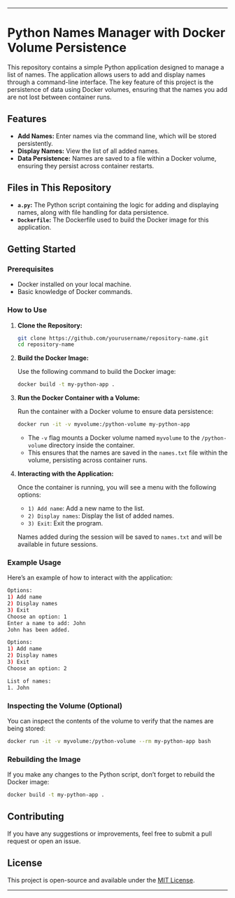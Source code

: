 

---

# Python Names Manager with Docker Volume Persistence

This repository contains a simple Python application designed to manage a list of names. The application allows users to add and display names through a command-line interface. The key feature of this project is the persistence of data using Docker volumes, ensuring that the names you add are not lost between container runs.

## Features

- **Add Names:** Enter names via the command line, which will be stored persistently.
- **Display Names:** View the list of all added names.
- **Data Persistence:** Names are saved to a file within a Docker volume, ensuring they persist across container restarts.

## Files in This Repository

- **`a.py`:** The Python script containing the logic for adding and displaying names, along with file handling for data persistence.
- **`Dockerfile`:** The Dockerfile used to build the Docker image for this application.

## Getting Started

### Prerequisites

- Docker installed on your local machine.
- Basic knowledge of Docker commands.

### How to Use

1. **Clone the Repository:**

   ```bash
   git clone https://github.com/yourusername/repository-name.git
   cd repository-name
   ```

2. **Build the Docker Image:**

   Use the following command to build the Docker image:

   ```bash
   docker build -t my-python-app .
   ```

3. **Run the Docker Container with a Volume:**

   Run the container with a Docker volume to ensure data persistence:

   ```bash
   docker run -it -v myvolume:/python-volume my-python-app
   ```

   - The `-v` flag mounts a Docker volume named `myvolume` to the `/python-volume` directory inside the container.
   - This ensures that the names are saved in the `names.txt` file within the volume, persisting across container runs.

4. **Interacting with the Application:**

   Once the container is running, you will see a menu with the following options:

   - `1) Add name`: Add a new name to the list.
   - `2) Display names`: Display the list of added names.
   - `3) Exit`: Exit the program.

   Names added during the session will be saved to `names.txt` and will be available in future sessions.

### Example Usage

Here’s an example of how to interact with the application:

```bash
Options:
1) Add name
2) Display names
3) Exit
Choose an option: 1
Enter a name to add: John
John has been added.

Options:
1) Add name
2) Display names
3) Exit
Choose an option: 2

List of names:
1. John
```

### Inspecting the Volume (Optional)

You can inspect the contents of the volume to verify that the names are being stored:

```bash
docker run -it -v myvolume:/python-volume --rm my-python-app bash
```

### Rebuilding the Image

If you make any changes to the Python script, don’t forget to rebuild the Docker image:

```bash
docker build -t my-python-app .
```

## Contributing

If you have any suggestions or improvements, feel free to submit a pull request or open an issue.

## License

This project is open-source and available under the [MIT License](LICENSE).

---
